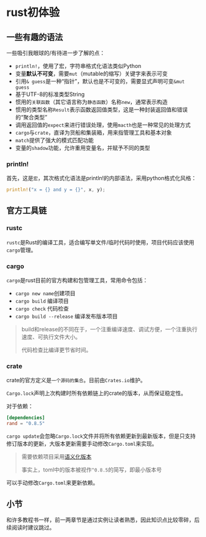 # rust初体验

## 一些有趣的语法

一些吸引我眼球的/有待进一步了解的点：

- `println!`，使用了宏，字符串格式化语法类似Python
- 变量**默认不可变**，需要`mut`（mutable的缩写）关键字来表示可变
- 引用`& guess`是一种“指针”，默认也是不可变的，需要显式声明可变`&mut guess`
- 基于UTF-8的标准类型String
- 惯用的`关联函数`（其它语言称为`静态函数`）名称`new`，通常表示构造
- 惯用的类型名称`Result`表示函数返回值类型，这是一种封装返回值和错误的“聚合类型”
- 调用返回值的`expect`来进行错误处理，使用`macth`也是一种常见的处理方式
- `cargo`与`crate`，直译为货船和集装箱，用来指管理工具和基本对象
- `match`提供了强大的模式匹配功能
- 变量的`shadow`功能，允许重用变量名，并赋予不同的类型

### println!

首先，这是`宏`，其次格式化语法是println!的内部语法，采用python格式化风格：

```rust
println!("x = {} and y = {}", x, y);
```

## 官方工具链
### rustc

`rustc`是Rust的编译工具，适合编写单文件/临时代码时使用，项目代码应该使用`cargo`管理。

### cargo

`cargo`是rust目前的官方构建和包管理工具，常用命令包括：

- `cargo new name`创建项目
- `cargo build` 编译项目
- `cargo check` 代码检查
- `cargo build --release` 编译发布版本项目

>build和release的不同在于，一个注重编译速度、调试方便，一个注重执行速度、可执行文件大小。
>
>代码检查比编译更节省时间。

### crate

crate的官方定义是`一个源码的集合`。目前由`Crates.io`维护。

`Cargo.lock`声明上次构建时所有依赖链上的crate的版本，从而保证稳定性。

对于依赖：

```toml
[dependencies]
rand = "0.8.5"
```

`cargo update`会忽略`Cargo.lock`文件并将所有依赖更新到最新版本，但是只支持修订版本的更新，大版本更新需要手动修改`Cargo.toml`来实现。

>需要依赖项目采用[语义化版本](https://semver.org/lang/zh-CN/)
>
>事实上，toml中的版本被视作`^0.8.5`的简写，即最小版本号

可以手动修改`Cargo.toml`来更新依赖。

## 小节

和许多教程书一样，前一两章节是通过实例让读者熟悉，因此知识点比较零碎，后续阅读时建议跳过。